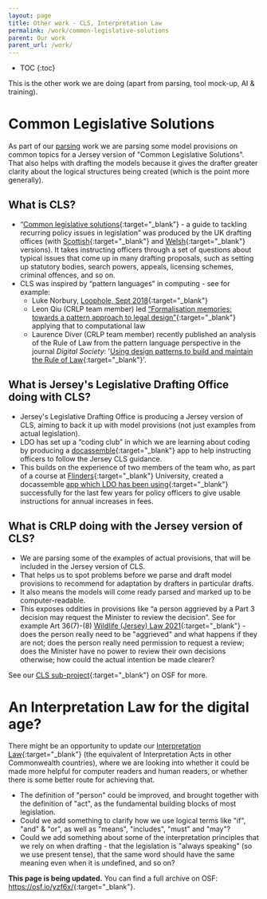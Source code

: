 ```yaml
---
layout: page
title: Other work - CLS, Interpretation Law
permalink: /work/common-legislative-solutions
parent: Our work
parent_url: /work/
---
```


* TOC 
{:toc}

This is the other work we are doing (apart from parsing, tool mock-up, AI & training). 

# Common Legislative Solutions
As part of our [parsing](/parsing-exercises) work we are parsing some model provisions on common topics for a Jersey version of "Common Legislative Solutions". That also helps with drafting the models because it gives the drafter greater clarity about the logical structures being created (which is the point more generally).

## What is CLS?
* “[Common legislative solutions](https://www.gov.uk/government/publications/common-legislative-solutions-a-guide-to-tackling-recurring-policy-issues-in-legislation){:target="_blank"} - a guide to tackling recurring policy issues in legislation” was produced by the UK drafting offices (with [Scottish](https://www.gov.scot/publications/guidance-instructing-counsel-common-legislative-solutions/){:target="_blank"} and [Welsh](https://www.gov.wales/common-legislative-solutions-a-guide-to-tackling-recurring-policy-issues-in-legislation){:target="_blank"} versions). It takes instructing officers through a set of questions about typical issues that come up in many drafting proposals, such as setting up statutory bodies, search powers, appeals, licensing schemes, criminal offences, and so on. 
* CLS was inspired by “pattern languages” in computing - see for example:
  * Luke Norbury, [Loophole, Sept 2018](https://www.calc.ngo/publications/loopholes){:target="_blank"}
  * Leon Qiu (CRLP team member) led [“Formalisation memories: towards a pattern approach to legal design”](https://jusletter-it.weblaw.ch/issues/2024/28-Maerz-2024/formalisation-memori_15306e8304.html__ONCE&login=false){:target="_blank"} applying that to computational law
  * Laurence Diver (CRLP team member) recently published an analysis of the Rule of Law from the pattern language perspective in the journal *Digital Society*: '[Using design patterns to build and maintain the Rule of Law](https://osf.io/preprints/socarxiv/587zd){:target="_blank"}'.

## What is Jersey's Legislative Drafting Office doing with CLS?
* Jersey's Legislative Drafting Office is producing a Jersey version of CLS, aiming to back it up with model provisions (not just examples from actual legislation).
* LDO has set up a “coding club” in which we are learning about coding by producing a [docassemble](https://docassemble.org/){:target="_blank"} app to help instructing officers to follow the Jersey CLS guidance.
* This builds on the experience of two members of the team who, as part of a course at [Flinders](https://docassemble.flinders.edu.au/interview?i=docassemble.FlindersUniDocassembleFrontPage:data/questions/main.yml){:target="_blank"} University, created a docassemble [app which LDO has been using](https://www.youtube.com/watch?v=bE44gFDzx5o){:target="_blank"} successfully for the last few years for policy officers to give usable instructions for annual increases in fees.

## What is CRLP doing with the Jersey version of CLS?
* We are parsing some of the examples of actual provisions, that will be included in the Jersey version of CLS.
* That helps us to spot problems before we parse and draft model provisions to recommend for adaptation by drafters in particular drafts.
* It also means the models will come ready parsed and marked up to be computer-readable.
* This exposes oddities in provisions like “a person aggrieved by a Part 3 decision may request the Minister to review the decision”. See for example Art 36(7)-(8) [Wildlife (Jersey) Law 2021](https://www.jerseylaw.je/laws/current/Pages/02.950.aspx){:target="_blank"} - does the person really need to be "aggrieved" and what happens if they are not; does the person really need permission to request a review; does the Minister have no power to review their own decisions otherwise; how could the actual intention be made clearer?

See our [CLS sub-project](https://osf.io/ywq82/){:target="_blank"} on OSF for more.

# An Interpretation Law for the digital age?
There might be an opportunity to update our [Interpretation Law](https://www.jerseylaw.je/laws/current/Pages/15.360.aspx){:target="_blank"} (the equivalent of Interpretation Acts in other Commonwealth countries), where we are looking into whether it could be made more helpful for computer readers and human readers, or whether there is some better route for achieving that.
* The definition of "person" could be improved, and brought together with the definition of "act", as the fundamental building blocks of most legislation.
* Could we add something to clarify how we use logical terms like "if", "and" & "or", as well as "means", "includes", "must" and "may"?
* Could we add something about some of the interpretation principles that we rely on when drafting - that the legislation is "always speaking" (so we use present tense), that the same word should have the same meaning even when it is undefined, and so on?

**This page is being updated.** You can find a full archive on OSF: <https://osf.io/yzf6x/>{:target="_blank"}.
